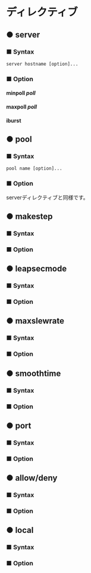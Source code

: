 # ディレクティブ
## ● server
### ■ Syntax
```
server hostname [option]...
```
### ■ Option
#### minpoll *poll*
#### maxpoll *poll*
#### iburst

## ● pool
### ■ Syntax
```
pool name [option]...
```
### ■ Option
serverディレクティブと同様です。

## ● makestep
### ■ Syntax
### ■ Option

## ● leapsecmode
### ■ Syntax
### ■ Option

## ● maxslewrate
### ■ Syntax
### ■ Option

## ● smoothtime
### ■ Syntax
### ■ Option

## ● port
### ■ Syntax
### ■ Option

## ● allow/deny
### ■ Syntax
### ■ Option

## ● local
### ■ Syntax
### ■ Option
